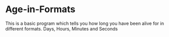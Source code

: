 # Age-in-Formats
This is a basic program which tells you how long you have been alive for in different formats.
Days, Hours, Minutes and Seconds
